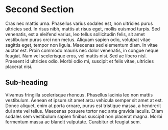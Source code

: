 # Second Section

Cras nec mattis urna. Phasellus varius sodales est, non ultricies purus ultricies sed. In risus nibh, mattis at risus eget, mollis euismod turpis. Sed venenatis, est a eleifend varius, leo tellus sollicitudin felis, sit amet vestibulum purus orci non metus. Aliquam sapien odio, volutpat vitae sagittis eget, tempor non ligula. Maecenas sed elementum diam. In vitae auctor est. Proin commodo mauris nec dolor venenatis, in congue neque feugiat. Nam vel scelerisque eros, vel mattis nisi. Sed ac libero nisl. Praesent id ultricies odio. Morbi odio mi, suscipit et felis vitae, ultricies placerat nisi.

## Sub-heading

Vivamus fringilla scelerisque rhoncus. Phasellus lacinia leo non mattis vestibulum. Aenean et ipsum sit amet arcu vehicula semper sit amet at est. Donec aliquet, enim at porta ornare, purus est tristique massa, a hendrerit dui ante vel tellus. Maecenas posuere tortor nec ante gravida iaculis. Etiam sodales sem vestibulum sapien finibus suscipit non placerat magna. Morbi fermentum massa ac blandit vulputate. Curabitur et feugiat sem.
